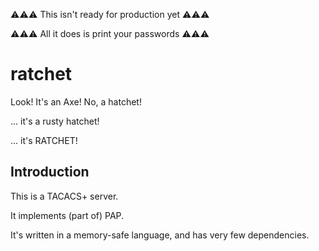 ⚠⚠⚠ This isn't ready for production yet ⚠⚠⚠

⚠⚠⚠ All it does is print your passwords ⚠⚠⚠

# ratchet
Look! It's an Axe! No, a hatchet!

... it's a rusty hatchet!

... it's RATCHET!

## Introduction
This is a TACACS+ server.

It implements (part of) PAP.

It's written in a memory-safe language, and has very few dependencies.
